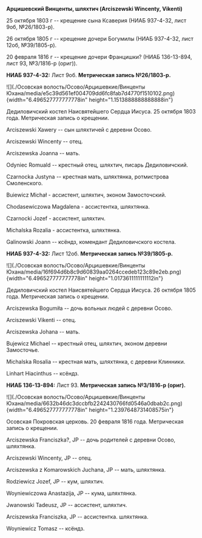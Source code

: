 **Арцишевский Винценты, шляхтич (Arciszewski Wincenty, Vikenti)**

25 октября 1803 г -- крещение сына Ксаверия (НИАБ 937-4-32, лист 9об,
№26/1803-р).

26 октября 1805 г -- крещение дочери Богумилы (НИАБ 937-4-32, лист 12об,
№39/1805-р).

20 февраля 1816 г -- крещение дочери Францишки? (НИАБ 136-13-894, лист
93, №3/1816-р (ориг)).

**НИАБ 937-4-32:** Лист 9об. **Метрическая запись №26/1803-р.**

![](./Осовская волость/Осово/Арцишевкие/Винценты Юхана/media/e5c39d561ef004709dd6fc8fab7d4770f1510102.png){width="6.496527777777778in"
height="1.1513888888888888in"}

Дедиловичский костел Наисвятейшего Сердца Иисуса. 25 октября 1803 года.
Метрическая запись о крещении.

Arciszewski Xawery -- сын шляхтичей с деревни Осово.

Arciszewski Wincenty -- отец.

Arciszewska Joanna -- мать.

Odyniec Romuald -- крестный отец, шляхтич, писарь Дедиловичский.

Czarnocka Justyna -- крестная мать, шляхтянка, ротмистрова Смоленского.

Buiewicz Michał - ассистент, шляхтич, эконом Замосточский.

Chodasewiczowa Magdalena - ассистентка, шляхтянка.

Czarnocki Jozef - ассистент, шляхтич.

Michalska Rozalia - ассистентка, шляхтянка.

Galinowski Joann -- ксёндз, комендант Дедиловичского костела.

**НИАБ 937-4-32:** Лист 12об. **Метрическая запись №39/1805-р.**

![](./Осовская волость/Осово/Арцишевкие/Винценты Юхана/media/16f694d6b8c9d60839aa0264ccedeb123c89e2eb.png){width="6.496527777777778in"
height="1.0173611111111112in"}

Дедиловичский костел Наисвятейшего Сердца Иисуса. 26 октября 1805 года.
Метрическая запись о крещении.

Arciszewska Bogumiła -- дочь вольных людей с деревни Осово.

Arciszewski Vikenti -- отец.

Arciszewska Johana -- мать.

Bujewicz Michael -- крестный отец, шляхтич, эконом деревни Замосточье.

Michalska Rosalia -- крестная мать, шляхтянка, с деревни Клинники.

Linhart Hiacinthus -- ксёндз.

**НИАБ 136-13-894:** Лист 93. **Метрическая запись №3/1816-р (ориг).**

![](./Осовская волость/Осово/Арцишевкие/Винценты Юхана/media/6632b46dc3dccbfb2242430766fd0546a0dbab2c.png){width="6.496527777777778in"
height="1.2397648731408575in"}

Осовская Покровская церковь. 20 февраля 1816 года. Метрическая запись о
крещении.

Arciszewska Franciszka?, JP -- дочь родителей с деревни Осово,
шляхтянка.

Arciszewski Wincenty, JP -- отец.

Arciszewska z Komarowskich Juchana, JP -- мать, шляхтянка.

Rodziewicz Jozef, JP -- кум, шляхтич.

Woyniewiczowa Anastazija, JP -- кума, шляхтянка.

Jwanowski Tadeusz, JP -- ассистент, шляхтич.

Arciszewska Franciszka, JP -- ассистентка. шляхтянка.

Woyniewicz Tomasz -- ксёндз.
